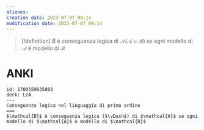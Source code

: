 ```yaml
---
aliases: 
creation date: 2023-07-07 09:14
modification date: 2023-07-07 09:14
---
```


>[!definition]
>$B$ è conseguenza logica di $\mathcal{A} (\mathcal{A \vDash B)}$ se ogni modello di $\mathcal{A}$ è modello di $\mathcal{B}$


# ANKI

```anki
id: 1700559635003
deck: LeA
---
Conseguenza logica nel linguaggio di primo ordine
===
$\mathcal{B}$ è conseguenza logica ($\vDash$) di $\mathcal{A}$ se ogni modello di $\mathcal{A}$ è modello di $\mathcal{B}$
```
 